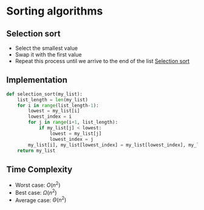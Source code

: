 # Sorting algorithms

## Selection sort
- Select the smallest value
- Swap it with the first value
- Repeat this process until we arrive to the end of the list
[Selection sort](https://en.wikipedia.org/wiki/Selection_sort)

## Implementation

```python
def selection_sort(my_list):
    list_length = len(my_list)
    for i in range(list_length-1):
        lowest = my_list[i]
        lowest_index = i
        for j in range(i+1, list_length):
            if my_list[j] < lowest:
                lowest = my_list[j]
                lowest_index = j
        my_list[i], my_list[lowest_index] = my_list[lowest_index], my_list[i]
    return my_list
```

## Time Complexity

- Worst case: $O(n^2)$
- Best case: $\Omega(n^2)$
- Average case: $\Theta(n^2)$


